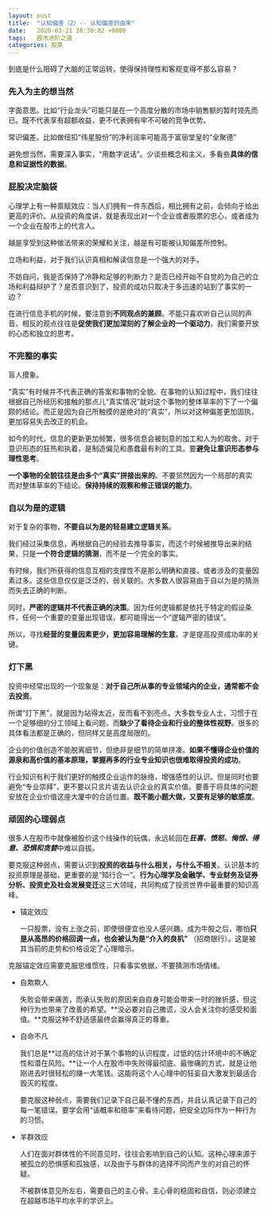 ```yaml
---
layout: post
title:  "认知偏差（2）-- 认知偏差的由来"
date:   2020-03-21 20:30:02 +0800
tags:   股市进阶之道
categories: 股票
---
```


到底是什么阻碍了大脑的正常运转，使得保持理性和客观变得不那么容易？

### 先入为主的想当然

字面意思。比如“行业龙头”可能只是在一个高度分散的市场中销售额的暂时领先而已。既不代表享有超额收益，更不代表拥有牢不可破的竞争优势。

常识偏差。比如做纽扣“伟星股份”的净利润率可能高于富丽堂皇的“全聚德”

避免想当然，需要深入事实，“用数字说话”。少谈些概念和主义，多看些**具体的信息和证据性的数据**。

### 屁股决定脑袋

心理学上有一种禀赋效应：当人们拥有一件东西后，相比拥有之前，会倾向于给出更高的评价。从投资的角度讲，就是表现出对一个企业或者股票的忠心，或者成为一个企业在股市上的代言人。

越是享受到这种做法带来的荣耀和关注，越是有可能被认知偏差所控制。

立场和利益，对于我们认识真相和解读信息是一个强大的对手。

不妨自问，我是否保持了冷静和足够的判断力？是否已经开始不自觉的为自己的立场和利益辩护了？是否意识到了，投资的成功只取决于多迅速的站到了事实的一边？

在进行信息手机的时候，要注意到**不同观点的兼顾**。不能只喜欢听自己认同的声音。相反的观点往往是**促使我们更加深刻的了解企业的一个驱动力**。我们需要开放的心态和独立的思考。

### 不完整的事实

盲人摸象。

“真实”有时候并不代表正确的答案和事物的全貌。在事物的认知过程中，我们往往根据自己所经历和接触的那点儿“真实情况”就对这个事物的整体草率的下了一个偏颇的结论。而正是因为自己所触摸的是绝对的“真实”，所以对这种偏差更加固执，更加容易失去改正的机会。

如今的时代，信息的更新更加频繁，很多信息会被刻意的加工和人为的取舍。对于意识形态的狂热和执着，是制造偏见和愚蠢最有利的工具。要**避免让意识形态参与理性思考**。

**一个事物的全貌往往是由多个“真实”拼接出来的**。不要贸然因为一个局部的真实而对整体草率的下结论。**保持持续的观察和修正错误的能力**。

### 自以为是的逻辑

对于复杂的事物，**不要自以为是的轻易建立逻辑关系**。

我们经过采集信息，再根据自己的经验去推导事实，而这个时候被推导出来的结果，只是**一个符合逻辑的猜测**，而不是一个完全的事实。

有时候，我们所获得的信息互相的支撑性不是那么明确和直接，或者涉及的变量因素过多。这些信息仅仅是泛泛的，弱关联的。大多数人很容易由于自以为是的猜测而失去正确的判断。

同时，**严密的逻辑并不代表正确的决策**。因为任何逻辑都是依托于特定的假设条件，任何一个重要的变量出现错误，都可能得出一个“逻辑严密的错误”。

所以，寻找**经营的变量因素更少，更加容易理解的生意**，才是提高投资成功率的关键。

### 灯下黑

投资中经常出现的一个现象是：**对于自己所从事的专业领域内的企业，通常都不会去投资**。

所谓“灯下黑”，就是因为站得太近，反而看不到亮点。大多数专业人士，习惯于在一个足够细的分工领域上看问题，而**缺少了看待企业和行业的整体性视野**。很多的具体看法都是正确的，但同样又是高度局限的。

企业的价值创造不能脱离细节，但绝非是细节的简单拼凑。**如果不懂得企业价值的源泉和高价值的基本原理，掌握再多的行业专业知识也很难取得投资的成功**。

行业知识有利于我们更好的触摸企业运作的脉络，增强感性的认识。但是同时也要避免“专业崇拜”，更不要以只言片语去认识企业的真实价值。要善于将具体的问题安放在企业价值这座大厦中的合适位置。**既不能小题大做，又要有足够的敏感度**。

### 顽固的心理弱点

很多人在股市中就像被股价这个线操作的玩偶，永远轮回在***狂喜、愤怒、悔恨、得意、恐惧和贪婪***中难以自拔。

要克服这种弱点，需要认识到**投资的收益与什么相关，与什么不相关**。认识基本的投资原理是基础，更重要的是“知行合一”。**行为心理学及金融学、专业财务及证券分析、投资史及社会发展变迁**这三大领域，共同构成了投资世界中最重要的知识高峰。

+ 锚定效应

    一只股票，没有上涨之前，即使很便宜也没人感兴趣。成为牛股之后，哪怕**只是从高昂的价格回调一点，也会被认为是“介入的良机”** （招商银行）。这是被其当前的走势和价格设定了心理暗示。

克服锚定效应需要克服思维惯性，只看事实依据，不要猜测市场情绪。

+ 自欺欺人

    失败会带来痛苦，而承认失败的原因来自自身可能会带来一时的挫折感，但这种行为也带来了改善的希望。**没必要对自己撒谎，没人会关注你的感受和面值。**克服这种不舒适感最终会赢得真正的尊重。

+ 自命不凡

    我们总是**过高的估计对于某个事物的认识程度，过低的估计环境中的不确定性和潜在风险。**让一个人在股市中失败得最彻底、最惨痛的方式，就是让他刚进去时很轻松的赚一大笔钱。这能将这个人心理中的狂妄自大激发到最适合毁灭的程度。

    要克服这种弱点，需要我们记录下自己最不懂的东西，并且认真记录下自己的每一笔错误。要学会用“该概率和赔率”来看待问题，把安全边际作为一种行为的习惯。

+ 羊群效应

    人们在面对群体性的不同意见时，往往会影响到自己的认知。这种心理来源于被孤立的恐惧感和孤独感，以及由于与群体的选择不同而产生的对自己的怀疑。

    不被群体意见所左右，需要自己的主心骨。主心骨的稳固和自信，则必须建立在超越市场平均水平的学识上。